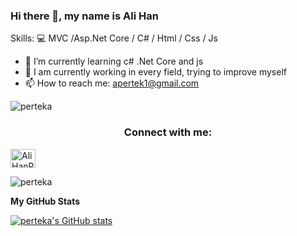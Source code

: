 ### Hi there 👋, my name is Ali Han

Skills: 💻 MVC /Asp.Net Core / C# / Html / Css / Js

- 🌱 I’m currently learning c# .Net Core and js
- 🔭 I am currently working in every field, trying to improve myself
- 📫 How to reach me: apertek1@gmail.com 

<p align="left"> <img src="https://komarev.com/ghpvc/?username=perteka&label=Profile%20views&color=0e75b6&style=flat" alt="perteka" /> </p>
<h3 align="center">Connect with me:</h3>
<a href="https://www.linkedin.com/in/ali-han-pertek-1a265b210/" target="blank"><img align="center" src="https://raw.githubusercontent.com/rahuldkjain/github-profile-readme-generator/master/src/images/icons/Social/linked-in-alt.svg" alt="AliHanPertek" height="30" width="40" /></a>

<p><img align="center" src="https://github-readme-stats.vercel.app/api/top-langs?username=perteka&show_icons=true&hide=&count_private=true&title_color=10b981&text_color=ffffff&icon_color=0891b2&bg_color=1c1917&hide_border=true&show_icons=true" alt="perteka" /></p>

<b>My GitHub Stats</b>

<a href="http://www.github.com/perteka"><img src="https://github-readme-stats.vercel.app/api?username=perteka&show_icons=true&hide=&count_private=true&title_color=10b981&text_color=ffffff&icon_color=0891b2&bg_color=1c1917&hide_border=true&show_icons=true" alt="perteka's GitHub stats" /></a>
